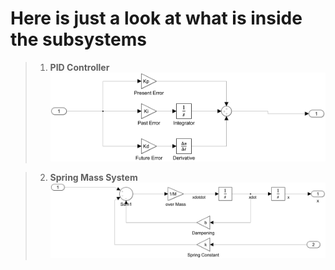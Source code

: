 # Here is just a look at what is inside the subsystems
> 1.  __PID Controller__
![Screenshot](PIDController.png)

> 2.  __Spring Mass System__
![Screenshot](SpringMassSystem.png)
